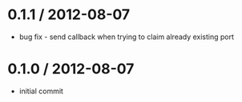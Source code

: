 
0.1.1 / 2012-08-07 
==================

  * bug fix - send callback when trying to claim already existing port

0.1.0 / 2012-08-07 
==================

  * initial commit
